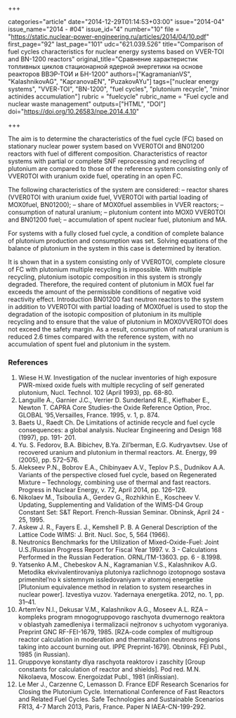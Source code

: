 +++

categories="article"
date="2014-12-29T01:14:53+03:00"
issue="2014-04"
issue_name="2014 - #04"
issue_id="4"
number="10"
file = "https://static.nuclear-power-engineering.ru/articles/2014/04/10.pdf"
first_page="92"
last_page="101"
udc="621.039.526"
title="Comparison of fuel cycles characteristics for nuclear energy systems based on VVER-TOI and BN-1200 reactors"
original_title="Сравнение характеристик топливных циклов стационарной ядерной энергетики на основе реакторов ВВЭР-ТОИ и БН-1200"
authors=["KagramanianVS", "KalashnikovAG", "KapranovaEN", "PuzakovAYu"]
tags=["nuclear energy systems", "VVER-TOI", "BN-1200", "fuel cycles", "plutonium recycle", "minor actinides accumulation"]
rubric = "fuelcycle"
rubric_name = "Fuel cycle and nuclear waste management"
outputs=["HTML", "DOI"]
doi="https://doi.org/10.26583/npe.2014.4.10"

+++

The aim is to determine the characteristics of the fuel cycle (FC) based on stationary nuclear power system based on VVER0TOI and BN01200 reactors with fuel of different composition. Characteristics of reactor systems with partial or complete SNF reprocessing and recycling of plutonium are compared to those of the reference system consisting only of VVER0TOI with uranium oxide fuel, operating in an open FC.

The following characteristics of the system are considered:
– reactor shares (VVER0TOI with uranium oxide fuel, VVER0TOI with partial loading of MOX0fuel, BN01200);
– share of MOX0fuel assemblies in VVER reactors;
– consumption of natural uranium;
– plutonium content into MOX0 VVER0TOI and BN01200 fuel;
– accumulation of spent nuclear fuel, plutonium and MA.

For systems with a fully closed fuel cycle, a condition of complete balance of plutonium production and consumption was set. Solving equations of the balance of plutonium in the system in this case is determined by iteration.

It is shown that in a system consisting only of VVER0TOI, complete closure of FC with plutonium multiple recycling is impossible. With multiple recycling, plutonium isotopic composition in this system is strongly degraded. Therefore, the required content of plutonium in MOX fuel far exceeds the amount of the permissible conditions of negative void reactivity effect. Introduction BN01200 fast neutron reactors to the system in addition to VVER0TOI with partial loading of MOX0fuel is used to stop the degradation of the isotopic composition of plutonium in its multiple recycling and to ensure that the value of plutonium in MOX0VVER0TOI does not exceed the safety margin. As a result, consumption of natural uranium is reduced 2.6 times compared with the reference system, with no accumulation of spent fuel and plutonium in the system.

### References

1. Wiese H.W. Investigation of the nuclear inventories of high exposure PWR-mixed oxide fuels with multiple recycling of self generated plutonium, Nucl. Technol. 102 (April 1993), pp. 68-80.
2. Languille A., Garnier J.C., Verrier D. Sunderland R.E., Kiefhaber E., Newton T. CAPRA Core Studies-the Oxide Reference Option, Proc. GLOBAL ’95,Versailles, France. 1995, v. 1, p. 874.
3. Baets U., Raedt Ch. De Limitations of actinide recycle and fuel cycle consequences: a global analysis. Nuclear Engineering and Design 168 (1997), pp. 191- 201.
4. Yu. S. Fedorov, B.A. Bibichev, B.Ya. Zil’berman, E.G. Kudryavtsev. Use of recovered uranium and plutonium in thermal reactors. At. Energy, 99 (2005), pp. 572–576.
5. Alekseev P.N., Bobrov E.A., Chibinyaev A.V., Teplov P.S., Dudnikov A.A. Variants of the perspective closed fuel cycle, based on Regenerated Mixture – Technology, combining use of thermal and fast reactors. Progress in Nuclear Energy, v. 72, April 2014, pp. 126–129.
6. Nikolaev М., Tsiboulia A., Gerdev G., Rozhikhin Е., Koscheev V. Updating, Supplementing and Validation of the WIMS-D4 Group Constant Set: S&T Report. French-Russian Seminar. Obninsk, April 24 - 25, 1995.
7. Askew J. R., Fayers E. J., Kemshell P. B. A General Description of the Lattice Code WIMS: J. Brit. Nucl. Soc, 5, 564 (1966).
8. Neutronics Benchmarks for the Utilization of Mixed-Oxide-Fuel: Joint U.S./Russian Progress Report for Fiscal Year 1997. v. 3 - Calculations Performed in the Russian Federation. ORNL/TM-13603. pp. 6 - 8.1998.
9. Yatsenko A.M., Chebeskov A.N., Kagramanian V.S., Kalashnikov A.G. Metodika ekvivalentirovaniya plutoniya razlichnogo izotopnogo sostava primenitel’no k sistemnym issledovaniyam v atomnoj energetike [Plutonium equivalence method in relation to system researches in nuclear power]. Izvestiya vuzov. Yadernaya energetika. 2012, no. 1, pp. 31–41.
10. Artem’ev N.I., Dekusar V.M., Kalashnikov A.G., Moseev A.L. RZA – kompleks program mnogogruppovogo raschyota dvumernogo reaktora v oblastyah zamedleniya i termalizacii nejtronov s uchyotom vygoraniya. Preprint GNC RF-FEI-1679, 1985. [RZA-code complex of multigroup reactor calculation in moderation and thermalization neutrons regions taking into account burning out. IPPE Preprint-1679]. Obninsk, FEI Publ., 1985 (in Russian).
11. Gruppovye konstanty dlya raschyota reaktorov i zaschity [Group constants for calculation of reactor and shields]. Pod red. M.N. Nikolaeva, Moscow. Energoizdat Publ., 1981 (inRissian).
12. Le Mer J., Carzenne C, Lemasson D. France EDF Research Scenarios for Closing the Plutonium Cycle. International Conference of Fast Reactors and Related Fuel Cycles. Safe Technologies and Sustainable Scenarios FR13, 4-7 March 2013, Paris, France. Paper N IAEA-CN-199-292.